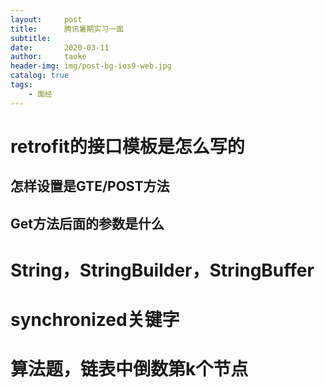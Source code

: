 ```yaml
---
layout:     post
title:      腾讯暑期实习一面
subtitle:   
date:       2020-03-11
author:     taoke
header-img: img/post-bg-ios9-web.jpg
catalog: true
tags:
    - 面经
---
```


# retrofit的接口模板是怎么写的



## 怎样设置是GTE/POST方法



## Get方法后面的参数是什么



# String，StringBuilder，StringBuffer



# synchronized关键字



# 算法题，链表中倒数第k个节点

